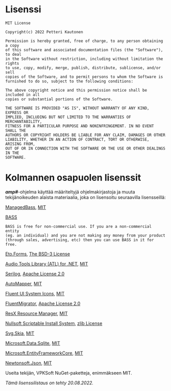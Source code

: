 # Lisenssi
```
MIT License

Copyright(c) 2022 Petteri Kautonen

Permission is hereby granted, free of charge, to any person obtaining a copy
of this software and associated documentation files (the "Software"), to deal
in the Software without restriction, including without limitation the rights
to use, copy, modify, merge, publish, distribute, sublicense, and/or sell
copies of the Software, and to permit persons to whom the Software is
furnished to do so, subject to the following conditions:

The above copyright notice and this permission notice shall be included in all
copies or substantial portions of the Software.

THE SOFTWARE IS PROVIDED "AS IS", WITHOUT WARRANTY OF ANY KIND, EXPRESS OR
IMPLIED, INCLUDING BUT NOT LIMITED TO THE WARRANTIES OF MERCHANTABILITY,
FITNESS FOR A PARTICULAR PURPOSE AND NONINFRINGEMENT. IN NO EVENT SHALL THE
AUTHORS OR COPYRIGHT HOLDERS BE LIABLE FOR ANY CLAIM, DAMAGES OR OTHER
LIABILITY, WHETHER IN AN ACTION OF CONTRACT, TORT OR OTHERWISE, ARISING FROM,
OUT OF OR IN CONNECTION WITH THE SOFTWARE OR THE USE OR OTHER DEALINGS IN THE
SOFTWARE.
```

# Kolmannen osapuolen lisenssit
***amp#***-ohjelma käyttää määriteltyjä ohjelmakirjastoja ja muuta tekijänoikeuden alaista materiaalia, joka on lisensoitu seuraavilla lisensseillä:

[ManagedBass](https://github.com/ManagedBass/ManagedBass), [MIT](https://github.com/ManagedBass/ManagedBass/blob/master/LICENSE.md)

[BASS](http://www.un4seen.com)
```
BASS is free for non-commercial use. If you are a non-commercial entity 
(eg. an individual) and you are not making any money from your product 
(through sales, advertising, etc) then you can use BASS in it for free.
```

[Eto.Forms](https://github.com/picoe/Eto), [The BSD-3 License](https://github.com/picoe/Eto/blob/develop/LICENSE.txt)

[Audio Tools Library (ATL) for .NET](https://github.com/Zeugma440/atldotnet), [MIT](https://github.com/Zeugma440/atldotnet/blob/main/LICENSE)

[Serilog](https://serilog.net), [Apache License 2.0](https://github.com/serilog/serilog/blob/dev/LICENSE)

[AutoMapper](https://automapper.org), [MIT](https://github.com/AutoMapper/AutoMapper/blob/master/LICENSE.txt)

[Fluent UI System Icons](https://github.com/microsoft/fluentui-system-icons), [MIT](https://github.com/microsoft/fluentui-system-icons/blob/main/LICENSE)

[FluentMigrator](https://github.com/fluentmigrator/fluentmigrator), [Apache License 2.0](https://github.com/fluentmigrator/fluentmigrator/blob/master/LICENSE.txt)

[ResX Resource Manager](https://github.com/dotnet/ResXResourceManager), [MIT](https://github.com/dotnet/ResXResourceManager/blob/master/License)

[Nullsoft Scriptable Install System](https://sourceforge.net/projects/nsis/), [zlib License](https://sourceforge.net/p/nsis/code/HEAD/tree/NSIS/branches/nsis2/COPYING)

[Svg.Skia](https://github.com/wieslawsoltes/Svg.Skia), [MIT](https://github.com/wieslawsoltes/Svg.Skia/blob/master/LICENSE.TXT)

[Microsoft.Data.Sqlite](https://github.com/dotnet/efcore), [MIT](https://github.com/dotnet/efcore/blob/release/7.0/LICENSE.txt)

[Microsoft.EntityFrameworkCore](https://github.com/dotnet/efcore), [MIT](https://github.com/dotnet/efcore/blob/release/7.0/LICENSE.txt)

[Newtonsoft.Json](https://github.com/JamesNK/Newtonsoft.Json), [MIT](https://github.com/JamesNK/Newtonsoft.Json/blob/master/LICENSE.md)

Useita tekijän, VPKSoft NuGet-paketteja, enimmäkseen MIT.

*Tämä lisenssilistaus on tehty 20.08.2022.*